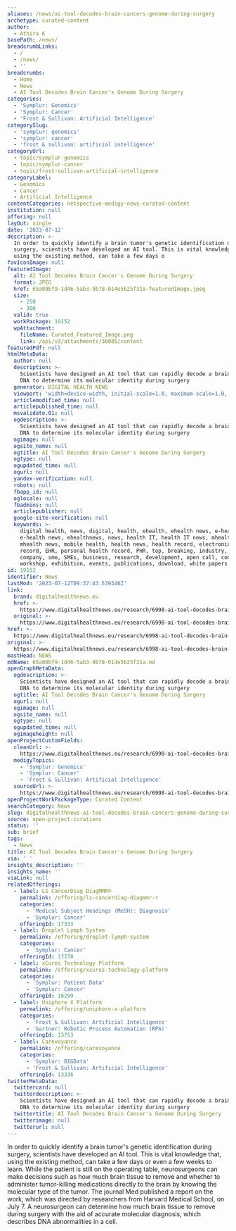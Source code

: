 ```yaml
---
aliases: /news/ai-tool-decodes-brain-cancers-genome-during-surgery
archetype: curated-content
author:
  - Athira K
basePath: /news/
breadcrumbLinks:
  - /
  - /news/
  - ''
breadcrumbs:
  - Home
  - News
  - AI Tool Decodes Brain Cancer's Genome During Surgery
categories:
  - 'Symplur: Genomics'
  - 'Symplur: Cancer'
  - 'Frost & Sullivan: Artificial Intelligence'
categorySlug:
  - 'symplur: genomics'
  - 'symplur: cancer'
  - 'frost & sullivan: artificial intelligence'
categoryUrl:
  - topic/symplur-genomics
  - topic/symplur-cancer
  - topic/frost-sullivan-artificial-intelligence
categoryLabel:
  - Genomics
  - Cancer
  - Artificial Intelligence
contentCategories: netspective-medigy-news-curated-content
institution: null
offering: null
layOut: single
date: '2023-07-12'
description: >-
  In order to quickly identify a brain tumor's genetic identification during
  surgery, scientists have developed an AI tool. This is vital knowledge that,
  using the existing method, can take a few days o
favIconImage: null
featuredImage:
  alt: AI Tool Decodes Brain Cancer's Genome During Surgery
  format: JPEG
  href: 65a00bf9-1d46-5ab3-9b78-014e5b25f31a-featuredImage.jpeg
  size:
    - 250
    - 300
  valid: true
  workPackage: 19152
  wpAttachment:
    fileName: Curated_Featured_Image.png
    link: /api/v3/attachments/36085/content
featuredPdf: null
htmlMetaData:
  author: null
  description: >-
    Scientists have designed an AI tool that can rapidly decode a brain tumor's
    DNA to determine its molecular identity during surgery
  generator: DIGITAL HEALTH NEWS
  viewport: 'width=device-width, initial-scale=1.0, maximum-scale=1.0, user-scalable=no'
  articlemodified_time: null
  articlepublished_time: null
  msvalidate.01: null
  ogdescription: >-
    Scientists have designed an AI tool that can rapidly decode a brain tumor's
    DNA to determine its molecular identity during surgery
  ogimage: null
  ogsite_name: null
  ogtitle: AI Tool Decodes Brain Cancer's Genome During Surgery
  ogtype: null
  ogupdated_time: null
  ogurl: null
  yandex-verification: null
  robots: null
  fbapp_id: null
  oglocale: null
  fbadmins: null
  articlepublisher: null
  google-site-verification: null
  keywords: >-
    digital health, news, digital, health, ehealth, ehealth news, e-health,
    e-health news, ehealthnews, news, health IT, health IT news, mhealth,
    mhealth news, mobile health, health news, health record, electronic health
    record, EHR, personal health record, PHR, top, breaking, industry, opinion,
    company, sme, SMEs, business, research, development, open call, conference,
    workshop, exhibition, events, publications, download, white papers
id: 19152
identifier: News
lastMod: '2023-07-12T09:37:43.539346Z'
link:
  brand: digitalhealthnews.eu
  href: >-
    https://www.digitalhealthnews.eu/research/6998-ai-tool-decodes-brain-cancer-s-genome-during-surgery
  original: >-
    https://www.digitalhealthnews.eu/research/6998-ai-tool-decodes-brain-cancer-s-genome-during-surgery
href: >-
  https://www.digitalhealthnews.eu/research/6998-ai-tool-decodes-brain-cancer-s-genome-during-surgery
original: >-
  https://www.digitalhealthnews.eu/research/6998-ai-tool-decodes-brain-cancer-s-genome-during-surgery
mastHead: NEWS
mdName: 65a00bf9-1d46-5ab3-9b78-014e5b25f31a.md
openGraphMetaData:
  ogdescription: >-
    Scientists have designed an AI tool that can rapidly decode a brain tumor's
    DNA to determine its molecular identity during surgery
  ogtitle: AI Tool Decodes Brain Cancer's Genome During Surgery
  ogurl: null
  ogimage: null
  ogsite_name: null
  ogtype: null
  ogupdated_time: null
  ogimageheight: null
openProjectCustomFields:
  cleanUrl: >-
    https://www.digitalhealthnews.eu/research/6998-ai-tool-decodes-brain-cancer-s-genome-during-surgery
  medigyTopics:
    - 'Symplur: Genomics'
    - 'Symplur: Cancer'
    - 'Frost & Sullivan: Artificial Intelligence'
  sourceUrl: >-
    https://www.digitalhealthnews.eu/research/6998-ai-tool-decodes-brain-cancer-s-genome-during-surgery
openProjectWorkPackageType: Curated Content
searchCategory: News
slug: digitalhealthnews-ai-tool-decodes-brain-cancers-genome-during-surgery
source: open-project-curations
status: ''
sub: brief
tags:
  - News
title: AI Tool Decodes Brain Cancer's Genome During Surgery
via: ' '
insights_description: ''
insights_name: ''
viaLink: null
relatedOfferings:
  - label: LS CancerDiag DiagMMR®
    permalink: /offering/ls-cancerdiag-diagmmr-r
    categories:
      - 'Medical Subject Headings (MeSH): Diagnosis'
      - 'Symplur: Cancer'
    offeringId: 17333
  - label: Droplet Lymph System
    permalink: /offering/droplet-lymph-system
    categories:
      - 'Symplur: Cancer'
    offeringId: 17278
  - label: xCures Technology Platform
    permalink: /offering/xcures-technology-platform
    categories:
      - 'Symplur: Patient Data'
      - 'Symplur: Cancer'
    offeringId: 16299
  - label: Uniphore X Platform
    permalink: /offering/uniphore-x-platform
    categories:
      - 'Frost & Sullivan: Artificial Intelligence'
      - 'Gartner: Robotic Process Automation (RPA)'
    offeringId: 13753
  - label: Carevoyance
    permalink: /offering/carevoyance
    categories:
      - 'Symplur: BIGData'
      - 'Frost & Sullivan: Artificial Intelligence'
    offeringId: 13336
twitterMetaData:
  twittercard: null
  twitterdescription: >-
    Scientists have designed an AI tool that can rapidly decode a brain tumor's
    DNA to determine its molecular identity during surgery
  twittertitle: AI Tool Decodes Brain Cancer's Genome During Surgery
  twitterimage: null
  twitterurl: null
---
```

<p>In order to quickly identify a brain tumor's genetic identification during surgery, scientists have developed an AI tool. This is vital knowledge that, using the existing method, can take a few days or even a few weeks to learn. While the patient is still on the operating table, neurosurgeons can make decisions such as how much brain tissue to remove and whether to administer tumor-killing medications directly to the brain by knowing the molecular type of the tumor. The journal Med published a report on the work, which was directed by researchers from Harvard Medical School, on July 7. A neurosurgeon can determine how much brain tissue to remove during surgery with the aid of accurate molecular diagnosis, which describes DNA abnormalities in a cell.&nbsp;</p>